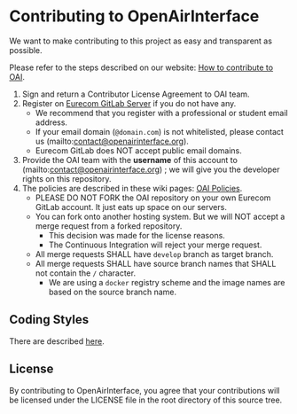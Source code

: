# Contributing to OpenAirInterface #

We want to make contributing to this project as easy and transparent as possible.

Please refer to the steps described on our website: [How to contribute to OAI](https://www.openairinterface.org/?page_id=112).

1. Sign and return a Contributor License Agreement to OAI team.
2. Register on [Eurecom GitLab Server](https://gitlab.eurecom.fr/users/sign_up) if you do not have any.
   - We recommend that you register with a professional or student email address.
   - If your email domain (`@domain.com`) is not whitelisted, please contact us (mailto:contact@openairinterface.org).
   - Eurecom GitLab does NOT accept public email domains.
3. Provide the OAI team with the **username** of this account to (mailto:contact@openairinterface.org) ; we will give you the developer rights on this repository.
4. The policies are described in these wiki pages: [OAI Policies](https://gitlab.eurecom.fr/oai/openairinterface5g/wikis/oai-policies-home).
   - PLEASE DO NOT FORK the OAI repository on your own Eurecom GitLab account. It just eats up space on our servers.
   - You can fork onto another hosting system. But we will NOT accept a merge request from a forked repository.
      * This decision was made for the license reasons.
      * The Continuous Integration will reject your merge request.
   - All merge requests SHALL have `develop` branch as target branch.
   - All merge requests SHALL have source branch names that SHALL not contain the `/` character.
      * We are using a `docker` registry scheme and the image names are based on the source branch name.

## Coding Styles ##

There are described [here](https://gitlab.eurecom.fr/oai/openairinterface5g/wikis/guidelines/guidelines-home).

## License ##

By contributing to OpenAirInterface, you agree that your contributions will be licensed under the LICENSE file in the root directory of this source tree.
